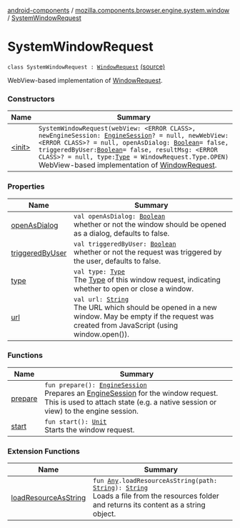 [android-components](../../index.md) / [mozilla.components.browser.engine.system.window](../index.md) / [SystemWindowRequest](./index.md)

# SystemWindowRequest

`class SystemWindowRequest : `[`WindowRequest`](../../mozilla.components.concept.engine.window/-window-request/index.md) [(source)](https://github.com/mozilla-mobile/android-components/blob/master/components/browser/engine-system/src/main/java/mozilla/components/browser/engine/system/window/SystemWindowRequest.kt#L23)

WebView-based implementation of [WindowRequest](../../mozilla.components.concept.engine.window/-window-request/index.md).

### Constructors

| Name | Summary |
|---|---|
| [&lt;init&gt;](-init-.md) | `SystemWindowRequest(webView: <ERROR CLASS>, newEngineSession: `[`EngineSession`](../../mozilla.components.concept.engine/-engine-session/index.md)`? = null, newWebView: <ERROR CLASS>? = null, openAsDialog: `[`Boolean`](https://kotlinlang.org/api/latest/jvm/stdlib/kotlin/-boolean/index.html)` = false, triggeredByUser: `[`Boolean`](https://kotlinlang.org/api/latest/jvm/stdlib/kotlin/-boolean/index.html)` = false, resultMsg: <ERROR CLASS>? = null, type: `[`Type`](../../mozilla.components.concept.engine.window/-window-request/-type/index.md)` = WindowRequest.Type.OPEN)`<br>WebView-based implementation of [WindowRequest](../../mozilla.components.concept.engine.window/-window-request/index.md). |

### Properties

| Name | Summary |
|---|---|
| [openAsDialog](open-as-dialog.md) | `val openAsDialog: `[`Boolean`](https://kotlinlang.org/api/latest/jvm/stdlib/kotlin/-boolean/index.html)<br>whether or not the window should be opened as a dialog, defaults to false. |
| [triggeredByUser](triggered-by-user.md) | `val triggeredByUser: `[`Boolean`](https://kotlinlang.org/api/latest/jvm/stdlib/kotlin/-boolean/index.html)<br>whether or not the request was triggered by the user, defaults to false. |
| [type](type.md) | `val type: `[`Type`](../../mozilla.components.concept.engine.window/-window-request/-type/index.md)<br>The [Type](../../mozilla.components.concept.engine.window/-window-request/-type/index.md) of this window request, indicating whether to open or close a window. |
| [url](url.md) | `val url: `[`String`](https://kotlinlang.org/api/latest/jvm/stdlib/kotlin/-string/index.html)<br>The URL which should be opened in a new window. May be empty if the request was created from JavaScript (using window.open()). |

### Functions

| Name | Summary |
|---|---|
| [prepare](prepare.md) | `fun prepare(): `[`EngineSession`](../../mozilla.components.concept.engine/-engine-session/index.md)<br>Prepares an [EngineSession](../../mozilla.components.concept.engine/-engine-session/index.md) for the window request. This is used to attach state (e.g. a native session or view) to the engine session. |
| [start](start.md) | `fun start(): `[`Unit`](https://kotlinlang.org/api/latest/jvm/stdlib/kotlin/-unit/index.html)<br>Starts the window request. |

### Extension Functions

| Name | Summary |
|---|---|
| [loadResourceAsString](../../mozilla.components.support.test.file/kotlin.-any/load-resource-as-string.md) | `fun `[`Any`](https://kotlinlang.org/api/latest/jvm/stdlib/kotlin/-any/index.html)`.loadResourceAsString(path: `[`String`](https://kotlinlang.org/api/latest/jvm/stdlib/kotlin/-string/index.html)`): `[`String`](https://kotlinlang.org/api/latest/jvm/stdlib/kotlin/-string/index.html)<br>Loads a file from the resources folder and returns its content as a string object. |

